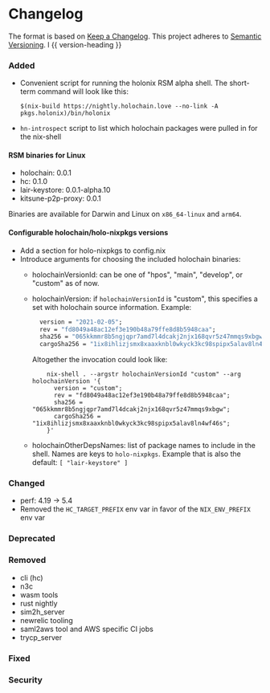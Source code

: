 # Changelog
The format is based on [Keep a Changelog](https://keepachangelog.com/en/1.0.0/).
This project adheres to [Semantic Versioning](https://semver.org/spec/v2.0.0.html).
l
{{ version-heading }}

### Added
* Convenient script for running the holonix RSM alpha shell. The short-term command will look like this:

    `$(nix-build https://nightly.holochain.love --no-link -A pkgs.holonix)/bin/holonix`
* `hn-introspect` script to list which holochain packages were pulled in for the nix-shell

#### RSM binaries for Linux
* holochain: 0.0.1
* hc: 0.1.0
* lair-keystore: 0.0.1-alpha.10
* kitsune-p2p-proxy: 0.0.1

Binaries are available for Darwin and Linux on `x86_64-linux` and `arm64`.

#### Configurable holochain/holo-nixpkgs versions
* Add a section for holo-nixpkgs to config.nix
* Introduce arguments for choosing the included holochain binaries:
  * holochainVersionId: can be one of "hpos", "main", "develop", or "custom" as of now.
  * holochainVersion: if `holochainVersionId` is "custom", this specifies a set with holochain source information. Example:
    ```nix
      version = "2021-02-05";
      rev = "fd8049a48ac12ef3e190b48a79ffe8d8b5948caa";
      sha256 = "065kkmmr8b5ngjqpr7amd7l4dcakj2njx168qvr5z47mmqs9xbgw";
      cargoSha256 = "1ix8ihlizjsmx8xaaxknbl0wkyck3kc98spipx5alav8ln4wf46s";
    ```

    Altogether the invocation could look like:
    ```console
        nix-shell . --argstr holochainVersionId "custom" --arg holochainVersion '{
          version = "custom";
          rev = "fd8049a48ac12ef3e190b48a79ffe8d8b5948caa";
          sha256 = "065kkmmr8b5ngjqpr7amd7l4dcakj2njx168qvr5z47mmqs9xbgw";
          cargoSha256 = "1ix8ihlizjsmx8xaaxknbl0wkyck3kc98spipx5alav8ln4wf46s";
        }'
    ```
  * holochainOtherDepsNames: list of package names to include in the shell. Names are keys to `holo-nixpkgs`. Example that is also the default: `[ "lair-keystore" ]`



### Changed
* perf: 4.19 -> 5.4
* Removed the `HC_TARGET_PREFIX` env var in favor of the `NIX_ENV_PREFIX` env var

### Deprecated

### Removed
* cli (hc)
* n3c
* wasm tools
* rust nightly
* sim2h_server
* newrelic tooling
* saml2aws tool and AWS specific CI jobs
* trycp_server

### Fixed

### Security
